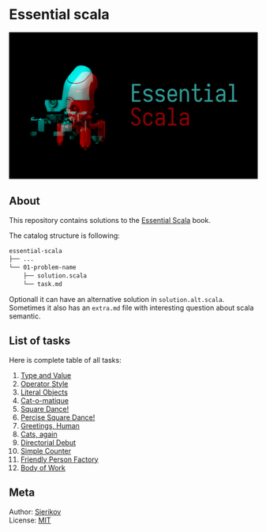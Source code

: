 # Essential scala

![poster](./public/essential-scala-poster.png)

## About

This repository contains solutions to the [Essential Scala](https://underscore.io/books/essential-scala/) book.

The catalog structure is following:

```bash
essential-scala
├── ...
└── 01-problem-name
    ├── solution.scala
    └── task.md
```

Optionall it can have an alternative solution in
`solution.alt.scala`. Sometimes it also has an `extra.md`
file with interesting question about scala semantic.

## List of tasks

Here is complete table of all tasks:

1. [Type and Value](./tasks/01-type-and-value/task.md)
2. [Operator Style](./tasks/02-operator-style/task.md)
3. [Literal Objects](./tasks/03-literal-objects/task.md)
4. [Cat-o-matique](./tasks/04-cat-o-matique/task.md)
5. [Square Dance!](./tasks/05-square-dance/task.md)
6. [Percise Square Dance!](./tasks/06-precise-square-dance/task.md)
7. [Greetings, Human](./tasks/07-greetings-human/task.md)
8. [Cats, again](./tasks/08-cats-again/task.md)
9. [Directorial Debut](./tasks/09-directorial-debut/task.md)
10. [Simple Counter](./tasks/10-simple-counter/task.md)
11. [Friendly Person Factory](./tasks/11-friendly-person-factory/task.md)
12. [Body of Work](./tasks/12-body-of-work/task.md)

## Meta

Author: [Sierikov](github.com/sierikov)  
License: [MIT](LICENSE.md)
